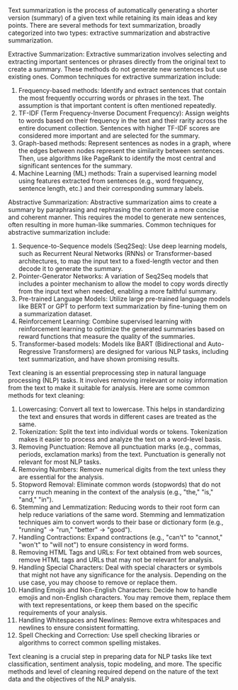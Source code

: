 Text summarization is the process of automatically generating a shorter version (summary) of a given text while retaining its main ideas and key points. There are several methods for text summarization, broadly categorized into two types: extractive summarization and abstractive summarization.

Extractive Summarization:
Extractive summarization involves selecting and extracting important sentences or phrases directly from the original text to create a summary. These methods do not generate new sentences but use existing ones. Common techniques for extractive summarization include:
1. Frequency-based methods: Identify and extract sentences that contain the most frequently occurring words or phrases in the text. The assumption is that important content is often mentioned repeatedly.
2. TF-IDF (Term Frequency-Inverse Document Frequency): Assign weights to words based on their frequency in the text and their rarity across the entire document collection. Sentences with higher TF-IDF scores are considered more important and are selected for the summary.
3. Graph-based methods: Represent sentences as nodes in a graph, where the edges between nodes represent the similarity between sentences. Then, use algorithms like PageRank to identify the most central and significant sentences for the summary.
4. Machine Learning (ML) methods: Train a supervised learning model using features extracted from sentences (e.g., word frequency, sentence length, etc.) and their corresponding summary labels.

Abstractive Summarization:
Abstractive summarization aims to create a summary by paraphrasing and rephrasing the content in a more concise and coherent manner. This requires the model to generate new sentences, often resulting in more human-like summaries. Common techniques for abstractive summarization include:
1. Sequence-to-Sequence models (Seq2Seq): Use deep learning models, such as Recurrent Neural Networks (RNNs) or Transformer-based architectures, to map the input text to a fixed-length vector and then decode it to generate the summary.
2. Pointer-Generator Networks: A variation of Seq2Seq models that includes a pointer mechanism to allow the model to copy words directly from the input text when needed, enabling a more faithful summary.
3. Pre-trained Language Models: Utilize large pre-trained language models like BERT or GPT to perform text summarization by fine-tuning them on a summarization dataset.
4. Reinforcement Learning: Combine supervised learning with reinforcement learning to optimize the generated summaries based on reward functions that measure the quality of the summaries.
5. Transformer-based models: Models like BART (Bidirectional and Auto-Regressive Transformers) are designed for various NLP tasks, including text summarization, and have shown promising results.

Text cleaning is an essential preprocessing step in natural language processing (NLP) tasks. It involves removing irrelevant or noisy information from the text to make it suitable for analysis. Here are some common methods for text cleaning:
1. Lowercasing:    Convert all text to lowercase. This helps in standardizing the text and ensures that words in different cases are treated as the same.
2. Tokenization:    Split the text into individual words or tokens. Tokenization makes it easier to process and analyze the text on a word-level basis.
3. Removing Punctuation:    Remove all punctuation marks (e.g., commas, periods, exclamation marks) from the text. Punctuation is generally not relevant for most NLP tasks.
4. Removing Numbers:    Remove numerical digits from the text unless they are essential for the analysis.
5.  Stopword Removal:    Eliminate common words (stopwords) that do not carry much meaning in the context of the analysis (e.g., "the," "is," "and," "in").
6. Stemming and Lemmatization:    Reducing words to their root form can help reduce variations of the same word. Stemming and lemmatization techniques aim to convert words to their base or dictionary form (e.g., "running" -> "run," "better" -> "good").
7. Handling Contractions:    Expand contractions (e.g., "can't" to "cannot," "won't" to "will not") to ensure consistency in word forms.
8. Removing HTML Tags and URLs:    For text obtained from web sources, remove HTML tags and URLs that may not be relevant for analysis.
9. Handling Special Characters:    Deal with special characters or symbols that might not have any significance for the analysis. Depending on the use case, you may choose to remove or replace them.
10. Handling Emojis and Non-English Characters:    Decide how to handle emojis and non-English characters. You may remove them, replace them with text representations, or keep them based on the specific requirements of your analysis.
11. Handling Whitespaces and Newlines:    Remove extra whitespaces and newlines to ensure consistent formatting.
12. Spell Checking and Correction:    Use spell checking libraries or algorithms to correct common spelling mistakes.

Text cleaning is a crucial step in preparing data for NLP tasks like text classification, sentiment analysis, topic modeling, and more. The specific methods and level of cleaning required depend on the nature of the text data and the objectives of the NLP analysis.
